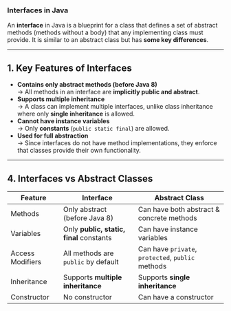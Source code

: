 ### **Interfaces in Java**

An **interface** in Java is a blueprint for a class that defines a set of abstract methods (methods without a body) that any implementing class must provide. It is similar to an abstract class but has **some key differences**.

---

## **1. Key Features of Interfaces**
- **Contains only abstract methods (before Java 8)**  
  → All methods in an interface are **implicitly public and abstract**.  
- **Supports multiple inheritance**  
  → A class can implement multiple interfaces, unlike class inheritance where only **single inheritance** is allowed.  
- **Cannot have instance variables**  
  → Only **constants** (`public static final`) are allowed.  
- **Used for full abstraction**  
  → Since interfaces do not have method implementations, they enforce that classes provide their own functionality.  

---

## **4. Interfaces vs Abstract Classes**
| Feature          | Interface  | Abstract Class |
|-----------------|-----------|---------------|
| Methods        | Only abstract (before Java 8) | Can have both abstract & concrete methods |
| Variables      | Only **public, static, final** constants | Can have instance variables |
| Access Modifiers | All methods are `public` by default | Can have `private`, `protected`, `public` methods |
| Inheritance   | Supports **multiple inheritance** | Supports **single inheritance** |
| Constructor   | No constructor | Can have a constructor |
